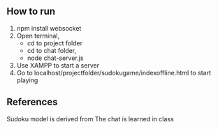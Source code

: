 ## How to run

1. npm install websocket
2. Open terminal, 
    - cd to project folder
    - cd to chat folder, 
    - node chat-server.js
3. Use XAMPP to start a server
4. Go to localhost/projectfolder/sudokugame/indexoffline.html to start playing
## References

Sudoku model is derived from
The chat is learned in class
